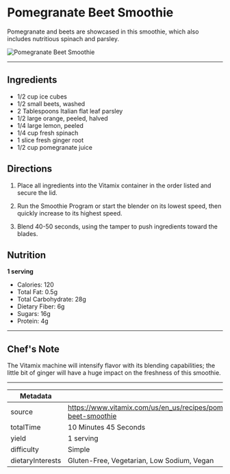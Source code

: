 # Pomegranate Beet Smoothie

Pomegranate and beets are showcased in this smoothie, which also includes nutritious spinach and parsley.

![Pomegranate Beet Smoothie](https://www.vitamix.com/content/dam/vitamix/migration/media/other/images/p/Pomegranate-Beet-Smoothie.jpg)

---

## Ingredients

- 1/2 cup ice cubes
- 1/2 small beets, washed
- 2 Tablespoons Italian flat leaf parsley
- 1/2 large orange, peeled, halved
- 1/4 large lemon, peeled
- 1/4 cup fresh spinach
- 1 slice fresh ginger root
- 1/2 cup pomegranate juice

## Directions

1. Place all ingredients into the Vitamix container in the order listed and secure the lid.

2. Run the Smoothie Program or start the blender on its lowest speed, then quickly increase to its highest speed.

3. Blend 40-50 seconds, using the tamper to push ingredients toward the blades.

## Nutrition

**1 serving**

- Calories: 120
- Total Fat: 0.5g
- Total Carbohydrate: 28g
- Dietary Fiber: 6g
- Sugars: 16g
- Protein: 4g

---

## Chef's Note

The Vitamix machine will intensify flavor with its blending capabilities; the little bit of ginger will have a huge impact on the freshness of this smoothie.

---

| Metadata |  |
| --- | --- |
| source | https://www.vitamix.com/us/en_us/recipes/pomegranate-beet-smoothie |
| totalTime | 10 Minutes 45 Seconds |
| yield | 1 serving |
| difficulty | Simple |
| dietaryInterests | Gluten-Free, Vegetarian, Low Sodium, Vegan |
